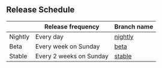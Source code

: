 ## Release Schedule

|         | Release frequency       | Branch name                                                      |
| ------- | ----------------------- | ---------------------------------------------------------------- |
| Nightly | Every day               | [nightly](https://github.com/dothq/browser-desktop/tree/nightly) |
| Beta    | Every week on Sunday    | [beta](https://github.com/dothq/browser-desktop/tree/beta)       |
| Stable  | Every 2 weeks on Sunday | [stable](https://github.com/dothq/browser-desktop/tree/stable)   |
